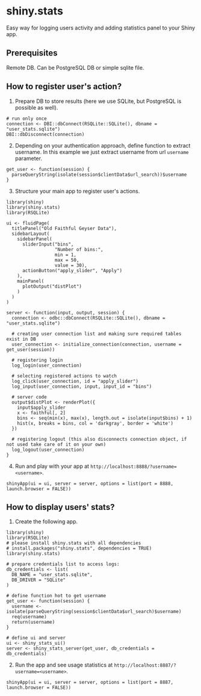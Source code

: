shiny.stats
============

Easy way for logging users activity and adding statistics panel to your Shiny app.

## Prerequisites

Remote DB. Can be PostgreSQL DB or simple sqlite file.

## How to register user's action?

1. Prepare DB to store results (here we use SQLite, but PostgreSQL is possible as well).

```
# run only once
connection <- DBI::dbConnect(RSQLite::SQLite(), dbname = "user_stats.sqlite")
DBI::dbDisconnect(connection)
```

2. Depending on your authentication approach, define function to extract username.
In this example we just extract username from url `username` parameter.
```
get_user <- function(session) {
  parseQueryString(isolate(session$clientData$url_search))$username
}
```
3. Structure your main app to register user's actions.

```
library(shiny)
library(shiny.stats)
library(RSQLite)

ui <- fluidPage(
  titlePanel("Old Faithful Geyser Data"),
  sidebarLayout(
    sidebarPanel(
      sliderInput("bins",
                  "Number of bins:",
                  min = 1,
                  max = 50,
                  value = 30),
      actionButton("apply_slider", "Apply")
    ),
    mainPanel(
      plotOutput("distPlot")
    )
  )
)

server <- function(input, output, session) {
  connection <- odbc::dbConnect(RSQLite::SQLite(), dbname = "user_stats.sqlite")
  
  # creating user connection list and making sure required tables exist in DB
  user_connection <- initialize_connection(connection, username = get_user(session))

  # registering login
  log_login(user_connection)

  # selecting registered actions to watch
  log_click(user_connection, id = "apply_slider")
  log_input(user_connection, input, input_id = "bins")

  # server code
  output$distPlot <- renderPlot({
    input$apply_slider
    x <- faithful[, 2]
    bins <- seq(min(x), max(x), length.out = isolate(input$bins) + 1)
    hist(x, breaks = bins, col = 'darkgray', border = 'white')
  })

  # registering logout (this also disconnects connection object, if not used take care of it on your own)
  log_logout(user_connection)
}
```

4. Run and play with your app at `http://localhost:8888/?username=<username>`.
```
shinyApp(ui = ui, server = server, options = list(port = 8888, launch.browser = FALSE))
```

## How to display users' stats?

1. Create the following app.
```
library(shiny)
library(RSQLite)
# please install shiny.stats with all dependencies
# install.packages("shiny.stats", dependencies = TRUE)
library(shiny.stats)

# prepare credentials list to access logs:
db_credentials <- list(
  DB_NAME = "user_stats.sqlite",
  DB_DRIVER = "SQLite"
)

# define function hot to get username
get_user <- function(session) {
  username <- isolate(parseQueryString(session$clientData$url_search)$username)
  req(username)
  return(username)
}

# define ui and server
ui <- shiny_stats_ui()
server <- shiny_stats_server(get_user, db_credentials = db_credentials)
```

2. Run the app and see usage statistics at `http://localhost:8887/?username=<username>`.
```
shinyApp(ui = ui, server = server, options = list(port = 8887, launch.browser = FALSE))
```
